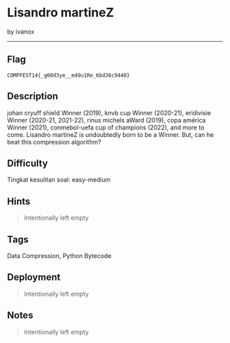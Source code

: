 # Lisandro martineZ

by ivanox

---

## Flag

```
COMPFEST14{_g00d3ye__m49u1Re_6bd36c9440}
```

## Description
johan cryuff shield Winner (2019), knvb cup Winner (2020-21), eridivisie Winner (2020-21, 2021-22), rinus michels aWard (2019), copa américa Winner (2021), conmebol-uefa cup of champions (2022), and more to come. Lisandro martineZ is undoubtedly born to be a Winner.  But, can he beat this compression algorithm?

## Difficulty
Tingkat kesulitan soal: easy-medium

## Hints
> Intentionally left empty

## Tags
Data Compression, Python Bytecode

## Deployment
> Intentionally left empty

## Notes
> Intentionally left empty
